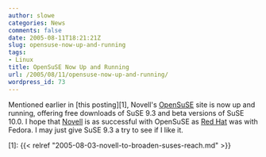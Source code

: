```yaml
---
author: slowe
categories: News
comments: false
date: 2005-08-11T18:21:21Z
slug: opensuse-now-up-and-running
tags:
- Linux
title: OpenSuSE Now Up and Running
url: /2005/08/11/opensuse-now-up-and-running/
wordpress_id: 73
---
```


Mentioned earlier in [this posting][1], Novell's [OpenSuSE](http://www.opensuse.org/) site is now up and running, offering free downloads of SuSE 9.3 and beta versions of SuSE 10.0. I hope that [Novell](http://www.novell.com/) is as successful with OpenSuSE as [Red Hat](http://www.redhat.com/) was with Fedora. I may just give SuSE 9.3 a try to see if I like it.

[1]: {{< relref "2005-08-03-novell-to-broaden-suses-reach.md" >}}

